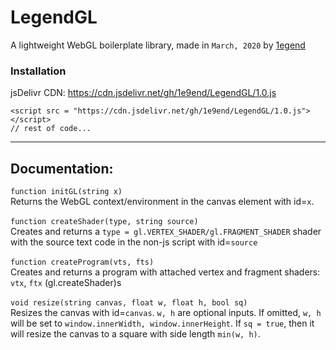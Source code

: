 # LegendGL

A lightweight WebGL boilerplate library, made in `March, 2020` by [1egend](https://1e9end.github.io)<br>

### Installation
jsDelivr CDN: https://cdn.jsdelivr.net/gh/1e9end/LegendGL/1.0.js
```
<script src = "https://cdn.jsdelivr.net/gh/1e9end/LegendGL/1.0.js"></script>
// rest of code...
```


---
## Documentation:
`function initGL(string x)` <br />
Returns the WebGL context/environment in the canvas element with id=`x`. 
<br /> <br />
`function createShader(type, string source)` <br />
Creates and returns a `type = gl.VERTEX_SHADER/gl.FRAGMENT_SHADER` shader with the source text code in the non-js script with id=`source` 
<br /> <br />
`function createProgram(vts, fts)` <br /> 
Creates and returns a program with attached vertex and fragment shaders: `vtx`, `ftx` (gl.createShader)s <br /> <br />
`void resize(string canvas, float w, float h, bool sq)` <br /> 
Resizes the canvas with id=`canvas`. `w, h` are optional inputs. If omitted, `w, h` will be set to `window.innerWidth, window.innerHeight`. If `sq = true`, then it will resize the canvas to a square with side length `min(w, h)`.
